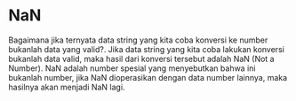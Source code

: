 # NaN

Bagaimana jika ternyata data string yang kita coba konversi ke number bukanlah
data yang valid?. Jika data string yang kita coba lakukan konversi bukanlah data
valid, maka hasil dari konversi tersebut adalah NaN (Not a Number). NaN adalah
number spesial yang menyebutkan bahwa ini bukanlah number, jika NaN dioperasikan
dengan data number lainnya, maka hasilnya akan menjadi NaN lagi.
